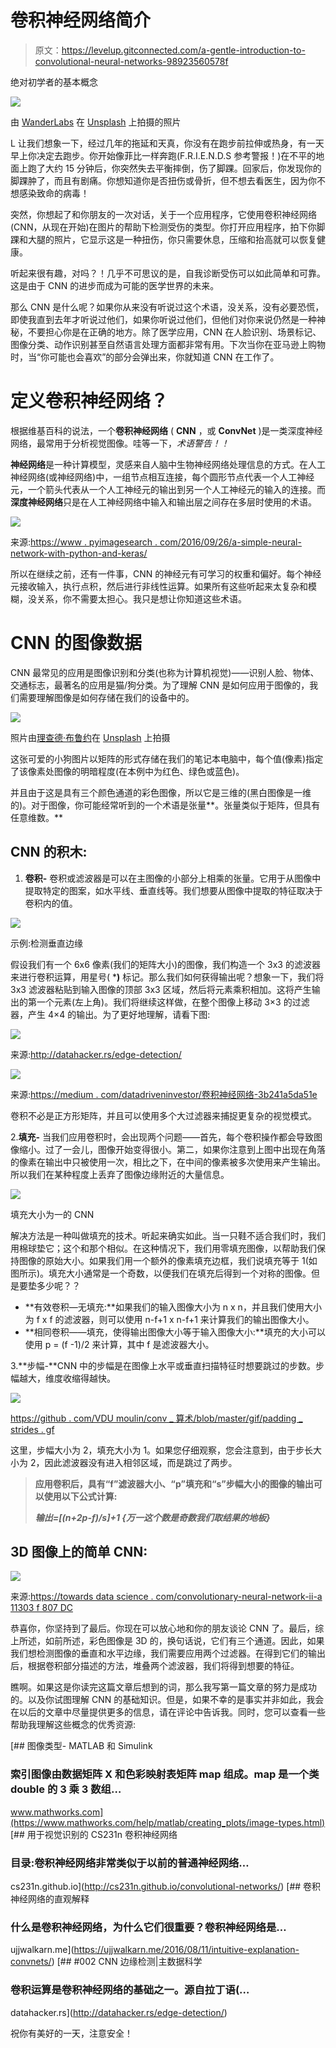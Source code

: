 # 卷积神经网络简介

> 原文：<https://levelup.gitconnected.com/a-gentle-introduction-to-convolutional-neural-networks-98923560578f>

绝对初学者的基本概念

![](img/41d23ea2380580d3f42a344cc770a2a2.png)

由 [WanderLabs](https://unsplash.com/@wanderlabs?utm_source=medium&utm_medium=referral) 在 [Unsplash](https://unsplash.com?utm_source=medium&utm_medium=referral) 上拍摄的照片

L 让我们想象一下，经过几年的拖延和天真，你没有在跑步前拉伸或热身，有一天早上你决定去跑步。你开始像菲比一样奔跑(F.R.I.E.N.D.S 参考警报！)在不平的地面上跑了大约 15 分钟后，你突然失去平衡摔倒，伤了脚踝。回家后，你发现你的脚踝肿了，而且有剧痛。你想知道你是否扭伤或骨折，但不想去看医生，因为你不想感染致命的病毒！

突然，你想起了和你朋友的一次对话，关于一个应用程序，它使用卷积神经网络(CNN，从现在开始)在图片的帮助下检测受伤的类型。你打开应用程序，拍下你脚踝和大腿的照片，它显示这是一种扭伤，你只需要休息，压缩和抬高就可以恢复健康。

听起来很有趣，对吗？！几乎不可思议的是，自我诊断受伤可以如此简单和可靠。这是由于 CNN 的进步而成为可能的医学世界的未来。

那么 CNN 是什么呢？如果你从来没有听说过这个术语，没关系，没有必要恐慌，即使我直到去年才听说过他们，如果你听说过他们，但他们对你来说仍然是一种神秘，不要担心你是在正确的地方。除了医学应用，CNN 在人脸识别、场景标记、图像分类、动作识别甚至自然语言处理方面都非常有用。下次当你在亚马逊上购物时，当“你可能也会喜欢”的部分会弹出来，你就知道 CNN 在工作了。

# **定义卷积神经网络？**

根据维基百科的说法，一个**卷积神经网络** ( **CNN** ，或 **ConvNet** )是一类深度神经网络，最常用于分析视觉图像。哇等一下，*术语警告！！*

**神经网络**是一种计算模型，灵感来自人脑中生物神经网络处理信息的方式。在人工神经网络(或神经网络)中，一组节点相互连接，每个圆形节点代表一个人工神经元，一个箭头代表从一个人工神经元的输出到另一个人工神经元的输入的连接。而**深度神经网络**只是在人工神经网络中输入和输出层之间存在多层时使用的术语。

![](img/4c4deca919d067c87ff0f1aeadf2176b.png)

来源:[https://www . pyimagesearch . com/2016/09/26/a-simple-neural-network-with-python-and-keras/](https://www.pyimagesearch.com/2016/09/26/a-simple-neural-network-with-python-and-keras/)

所以在继续之前，还有一件事，CNN 的神经元有可学习的权重和偏好。每个神经元接收输入，执行点积，然后进行非线性运算。如果所有这些听起来太复杂和模糊，没关系，你不需要太担心。我只是想让你知道这些术语。

# CNN 的图像数据

CNN 最常见的应用是图像识别和分类(也称为计算机视觉)——识别人脸、物体、交通标志，最著名的应用是猫/狗分类。为了理解 CNN 是如何应用于图像的，我们需要理解图像是如何存储在我们的设备中的。

![](img/6154138d5f168c0f7efd9531fad3a07e.png)

照片由[理查德·布鲁约](https://unsplash.com/@richardbrutyo?utm_source=medium&utm_medium=referral)在 [Unsplash](https://unsplash.com?utm_source=medium&utm_medium=referral) 上拍摄

这张可爱的小狗图片以矩阵的形式存储在我们的笔记本电脑中，每个值(像素)指定了该像素处图像的明暗程度(在本例中为红色、绿色或蓝色)。

并且由于这是具有三个颜色通道的彩色图像，所以它是三维的(黑白图像是一维的)。对于图像，你可能经常听到的一个术语是张量**。张量类似于矩阵，但具有任意维数。**

## **CNN 的积木:**

1.  **卷积-** 卷积或滤波器是可以在主图像的小部分上相乘的张量。它用于从图像中提取特定的图案，如水平线、垂直线等。我们想要从图像中提取的特征取决于卷积内的值。

![](img/b0ef86b4038895976f2ae8067c6c301e.png)

示例:检测垂直边缘

假设我们有一个 6x6 像素(我们的矩阵大小)的图像，我们构造一个 3x3 的滤波器来进行卷积运算，用星号( ***)** 标记。那么我们如何获得输出呢？想象一下，我们将 3x3 滤波器粘贴到输入图像的顶部 3x3 区域，然后将元素乘积相加。这将产生输出的第一个元素(左上角)。我们将继续这样做，在整个图像上移动 3×3 的过滤器，产生 4×4 的输出。为了更好地理解，请看下图:

![](img/5ccc72bdcbe0de193dc897e042e56f06.png)

来源:http://datahacker.rs/edge-detection/

![](img/9619d00e1a23cca1064039ffc32f2a1f.png)

来源:[https://medium . com/datadriveninvestor/卷积神经网络-3b241a5da51e](https://medium.com/datadriveninvestor/convolutional-neural-networks-3b241a5da51e)

卷积不必是正方形矩阵，并且可以使用多个大过滤器来捕捉更复杂的视觉模式。

2.**填充-** 当我们应用卷积时，会出现两个问题——首先，每个卷积操作都会导致图像缩小。过了一会儿，图像开始变得很小。第二，如果你注意到上图中出现在角落的像素在输出中只被使用一次，相比之下，在中间的像素被多次使用来产生输出。所以我们在某种程度上丢弃了图像边缘附近的大量信息。

![](img/91c52a26d5cf2c0822f0386af09cdfcf.png)

填充大小为一的 CNN

解决方法是一种叫做填充的技术。听起来确实如此。当一只鞋不适合我们时，我们用棉球垫它；这个和那个相似。在这种情况下，我们用零填充图像，以帮助我们保持图像的原始大小。如果我们用一个额外的像素填充边框，我们说填充等于 1(如图所示)。填充大小通常是一个奇数，以便我们在填充后得到一个对称的图像。但是要垫多少呢？？

*   **有效卷积—无填充:**如果我们的输入图像大小为 n x n，并且我们使用大小为 f x f 的滤波器，则可以使用 n-f+1 x n-f+1 来计算我们的输出图像大小。
*   **相同卷积——填充，使得输出图像大小等于输入图像大小:**填充的大小可以使用 p = (f -1)/2 来计算，其中 f 是滤波器大小。

3.**步幅-**CNN 中的步幅是在图像上水平或垂直扫描特征时想要跳过的步数。步幅越大，维度收缩得越快。

![](img/6cfb39ddb6175dcb32cdfc5f4d3fd6cb.png)

[https://github . com/VDU moulin/conv _ 算术/blob/master/gif/padding _ strides . gf](https://github.com/vdumoulin/conv_arithmetic/blob/master/gif/padding_strides.gif)

这里，步幅大小为 2，填充大小为 1。如果您仔细观察，您会注意到，由于步长大小为 2，因此滤波器没有进入相邻区域，而是跳过了两步。

> **应用卷积后，具有“f”滤波器大小、“p”填充和“s”步幅大小的图像的输出可以使用以下公式计算:**
> 
> ***输出=[(n+2p-f)/s]+1 {万一这个数是奇数我们取结果的地板}***

## 3D 图像上的简单 CNN:

![](img/6e9da73a35cfd939b1230115d9ad744b.png)

来源:[https://towards data science . com/convolutionary-neural-network-ii-a 11303 f 807 DC](https://towardsdatascience.com/convolutional-neural-network-ii-a11303f807dc)

恭喜你，你坚持到了最后。你现在可以放心地和你的朋友谈论 CNN 了。最后，综上所述，如前所述，彩色图像是 3D 的，换句话说，它们有三个通道。因此，如果我们想检测图像的垂直和水平边缘，我们需要应用两个过滤器。在得到它们的输出后，根据卷积部分描述的方法，堆叠两个滤波器，我们将得到想要的特征。

瞧啊。如果这是你读完这篇文章后想到的词，那么我写第一篇文章的努力是成功的。以及你试图理解 CNN 的基础知识。但是，如果不幸的是事实并非如此，我会在以后的文章中尽量提供更多的信息，请在评论中告诉我。同时，您可以查看一些帮助我理解这些概念的优秀资源:

[](https://www.mathworks.com/help/matlab/creating_plots/image-types.html) [## 图像类型- MATLAB 和 Simulink

### 索引图像由数据矩阵 X 和色彩映射表矩阵 map 组成。map 是一个类 double 的 3 乘 3 数组…

www.mathworks.com](https://www.mathworks.com/help/matlab/creating_plots/image-types.html) [](http://cs231n.github.io/convolutional-networks/) [## 用于视觉识别的 CS231n 卷积神经网络

### 目录:卷积神经网络非常类似于以前的普通神经网络…

cs231n.github.io](http://cs231n.github.io/convolutional-networks/) [](https://ujjwalkarn.me/2016/08/11/intuitive-explanation-convnets/) [## 卷积神经网络的直观解释

### 什么是卷积神经网络，为什么它们很重要？卷积神经网络是…

ujjwalkarn.me](https://ujjwalkarn.me/2016/08/11/intuitive-explanation-convnets/) [](http://datahacker.rs/edge-detection/) [## #002 CNN 边缘检测|主数据科学

### 卷积运算是卷积神经网络的基础之一。源自拉丁语\(…

datahacker.rs](http://datahacker.rs/edge-detection/) 

祝你有美好的一天，注意安全！